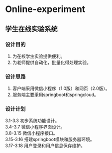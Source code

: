 # Online-experiment

## 学生在线实验系统  

### 设计目的
1. 为在校学生实验提供便利。
2. 为老师提供自动化，批量化得处理实验。

### 设计思路
1. 客户端采用微信小程序（1.0版）和网页（2.0版）。
2. 服务端主要采用springboot和springcloud。

### 设计计划

 3.1-3.3 初步系统功能设计。  
 3.4-3.7 微信小程序界面设计。  
 3.8-3.15 微信小程序接口。  
 3.15-3.16 搭建springboot模块和服务器环境。  
 3.17-3.18 用户登录和用户信息保存维护。  
 
